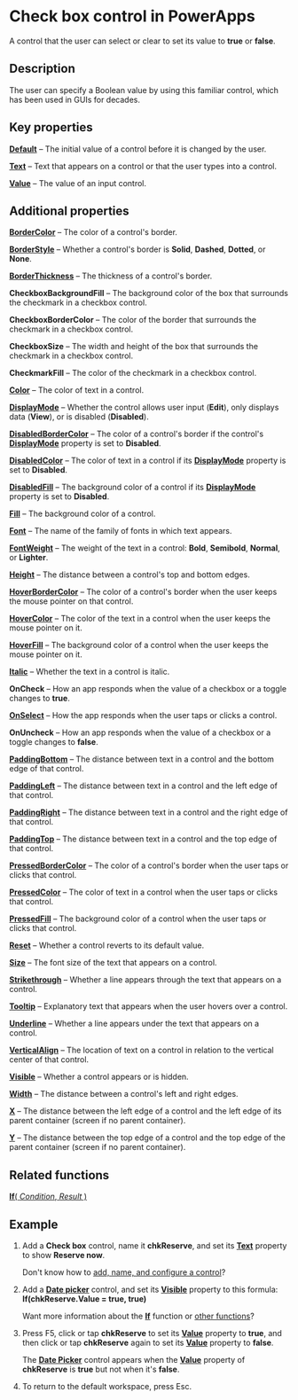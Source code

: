 <properties
    pageTitle="Check Box control: reference | Microsoft PowerApps"
    description="Information, including properties and examples, about the Check Box control"
    services=""
    suite="powerapps"
    documentationCenter="na"
    authors="fikaradz"
    manager="anneta"
    editor=""
    tags=""/>

<tags
   ms.service="powerapps"
   ms.devlang="na"
   ms.topic="article"
   ms.tgt_pltfrm="na"
   ms.workload="na"
    ms.date="10/25/2016"
   ms.author="fikaradz"/>

# Check box control in PowerApps #
A control that the user can select or clear to set its value to **true** or **false**.

## Description ##
The user can specify a Boolean value by using this familiar control, which has been used in GUIs for decades.

## Key properties ##

**[Default](properties-core.md)** – The initial value of a control before it is changed by the user.

**[Text](properties-core.md)** – Text that appears on a control or that the user types into a control.

**[Value](properties-core.md)** – The value of an input control.

## Additional properties ##

**[BorderColor](properties-color-border.md)** – The color of a control's border.

**[BorderStyle](properties-color-border.md)** – Whether a control's border is **Solid**, **Dashed**, **Dotted**, or **None**.

**[BorderThickness](properties-color-border.md)** – The thickness of a control's border.

**CheckboxBackgroundFill** – The background color of the box that surrounds the checkmark in a checkbox control.

**CheckboxBorderColor** – The color of the border that surrounds the checkmark in a checkbox control.

**CheckboxSize** – The width and height of the box that surrounds the checkmark in a checkbox control.

**CheckmarkFill** – The color of the checkmark in a checkbox control.

**[Color](properties-color-border.md)** – The color of text in a control.

**[DisplayMode](properties-core.md)** – Whether the control allows user input (**Edit**), only displays data (**View**), or is disabled (**Disabled**).

**[DisabledBorderColor](properties-color-border.md)** – The color of a control's border if the control's **[DisplayMode](properties-core.md)** property is set to **Disabled**.

**[DisabledColor](properties-color-border.md)** – The color of text in a control if its **[DisplayMode](properties-core.md)** property is set to **Disabled**.

**[DisabledFill](properties-color-border.md)** – The background color of a control if its **[DisplayMode](properties-core.md)** property is set to **Disabled**.

**[Fill](properties-color-border.md)** – The background color of a control.

**[Font](properties-text.md)** – The name of the family of fonts in which text appears.

**[FontWeight](properties-text.md)** – The weight of the text in a control: **Bold**, **Semibold**, **Normal**, or **Lighter**.

**[Height](properties-size-location.md)** – The distance between a control's top and bottom edges.

**[HoverBorderColor](properties-color-border.md)** – The color of a control's border when the user keeps the mouse pointer on that control.

**[HoverColor](properties-color-border.md)** – The color of the text in a control when the user keeps the mouse pointer on it.

**[HoverFill](properties-color-border.md)** – The background color of a control when the user keeps the mouse pointer on it.

**[Italic](properties-text.md)** – Whether the text in a control is italic.

**OnCheck** – How an app responds when the value of a checkbox or a toggle changes to **true**.

**[OnSelect](properties-core.md)** – How the app responds when the user taps or clicks a control.

**OnUncheck** – How an app responds when the value of a checkbox or a toggle changes to **false**.

**[PaddingBottom](properties-size-location.md)** – The distance between text in a control and the bottom edge of that control.

**[PaddingLeft](properties-size-location.md)** – The distance between text in a control and the left edge of that control.

**[PaddingRight](properties-size-location.md)** – The distance between text in a control and the right edge of that control.

**[PaddingTop](properties-size-location.md)** – The distance between text in a control and the top edge of that control.

**[PressedBorderColor](properties-color-border.md)** – The color of a control's border when the user taps or clicks that control.

**[PressedColor](properties-color-border.md)** – The color of text in a control when the user taps or clicks that control.

**[PressedFill](properties-color-border.md)** – The background color of a control when the user taps or clicks that control.

**[Reset](properties-core.md)** – Whether a control reverts to its default value.

**[Size](properties-text.md)** – The font size of the text that appears on a control.

**[Strikethrough](properties-text.md)** – Whether a line appears through the text that appears on a control.

**[Tooltip](properties-core.md)** – Explanatory text that appears when the user hovers over a control.

**[Underline](properties-text.md)** – Whether a line appears under the text that appears on a control.

**[VerticalAlign](properties-text.md)** – The location of text on a control in relation to the vertical center of that control.

**[Visible](properties-core.md)** – Whether a control appears or is hidden.

**[Width](properties-size-location.md)** – The distance between a control's left and right edges.

**[X](properties-size-location.md)** – The distance between the left edge of a control and the left edge of its parent container (screen if no parent container).

**[Y](properties-size-location.md)** – The distance between the top edge of a control and the top edge of the parent container (screen if no parent container).

## Related functions ##

[**If**( *Condition*, *Result* )](../functions/function-if.md)

## Example ##
1. Add a **Check box** control, name it **chkReserve**, and set its **[Text](properties-core.md)** property to show **Reserve now**.

	Don't know how to [add, name, and configure a control](../add-configure-controls.md)?

1. Add a **[Date picker](control-date-picker.md)** control, and set its **[Visible](properties-core.md)** property to this formula:
<br>**If(chkReserve.Value = true, true)**

	Want more information about the **[If](../functions/function-if.md)** function or [other functions](../formula-reference.md)?

1. Press F5, click or tap **chkReserve** to set its **[Value](properties-core.md)** property to **true**, and then click or tap **chkReserve** again to set its **[Value](properties-core.md)** property to **false**.

	The **[Date Picker](control-date-picker.md)** control appears when the **[Value](properties-core.md)** property of **chkReserve** is **true** but not when it's **false**.

1. To return to the default workspace, press Esc.
